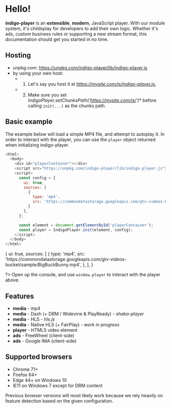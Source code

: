# Hello!

**indigo-player** is an **extensible**, **modern**, JavaScript player. With our module system, it's childsplay for developers to add their own logic. Whether it's ads, custom business rules or supporting a new stream format, this documentation should get you started in no time.

## Hosting

* unpkg.com: https://unpkg.com/indigo-player/lib/indigo-player.js
* by using your own host:
  * 1) Let's say you host it at *https://mysite.com/js/indigo-player.js*,
  * 2) Make sure you set *IndigoPlayer.setChunksPath('https://mysite.com/js/')** before calling `init(...)` as the chunks path.

## Basic example

The example below will load a simple MP4 file, and attempt to autoplay it. In order to interact with the player, you can use the `player` object returned when initializing indigo-player.

```javascript
<html>
  <body>
    <div id="playerContainer"></div>
    <script src="https://unpkg.com/indigo-player/lib/indigo-player.js"></script>
    <script>
      const config = {
        ui: true,
        sources: [
          {
            type: 'mp4',
            src: 'https://commondatastorage.googleapis.com/gtv-videos-bucket/sample/BigBuckBunny.mp4',
          }
        ],
      };

      const element = document.getElementById('playerContainer');
      const player = IndigoPlayer.init(element, config);
    </script>
  </body>
</html>
```

<div class="sample-player" data-expose-player="player">
{
  ui: true,
  sources: [
    {
      type: 'mp4',
      src: 'https://commondatastorage.googleapis.com/gtv-videos-bucket/sample/BigBuckBunny.mp4',
    },
  ],
}
</div>

?> Open up the console, and use `window.player` to interact with the player above.

## Features

* **media** - mp4
* **media** - Dash (+ DRM / Widevine & PlayReady) - *shaka-player*
* **media** - HLS - *hls.js*
* **media** - Native HLS (+ FairPlay) - *work in progress*
* **player** - HTML5 video element
* **ads** - FreeWheel (client-side)
* **ads** - Google IMA (client-side)

## Supported browsers

* Chrome 71+
* Firefox 64+
* Edge 44+ on Windows 10
* IE11 on Windows 7 except for DRM content

Previous browser versions will most likely work because we rely heavily on feature detection based on the given configuration.